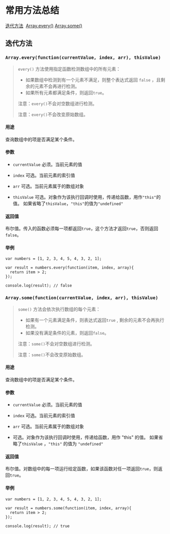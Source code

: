 # 常用方法总结

[迭代方法](#%E8%BF%AD%E4%BB%A3%E6%96%B9%E6%B3%95)
  [Array.every()](##arrayeveryfunctioncurrentvalue-index-arr-thisvalue)
  [Array.some()](##arraysomefunctioncurrentvalue-index-arr-thisvalue)

## 迭代方法

### `Array.every(function(currentValue, index, arr), thisValue)`

> `every()` 方法使用指定函数检测数组中的所有元素：
> * 如果数组中检测到有一个元素不满足，则整个表达式返回 `false` ，且剩余的元素不会再进行检测。
> * 如果所有元素都满足条件，则返回`true`。
>
> 注意：`every()`不会对空数组进行检测。
> 
> 注意：`every()`不会改变原始数组。


#### 用途
查询数组中的项是否满足某个条件。

#### 参数
* `currentValue` 必须。当前元素的值
* `index` 可选。当前元素的索引值
* `arr` 可选。当前元素属于的数组对象

* `thisValue` 可选。对象作为该执行回调时使用，传递给函数，用作`"this"`的值。
如果省略了`thisValue`，`"this"`的值为`"undefined"`

#### 返回值
布尔值。传入的函数必须每一项都返回`true`，这个方法才返回`true`，否则返回`false`。

#### 举例
```
var numbers = [1, 2, 3, 4, 5, 4, 3, 2, 1];

var result = numbers.every(function(item, index, array){
  return item > 2;
});

console.log(result); // false
```

### `Array.some(function(currentValue, index, arr), thisValue)`

> `some()` 方法会依次执行数组的每个元素：
> * 如果有一个元素满足条件，则表达式返回`true` , 剩余的元素不会再执行检测。
> * 如果没有满足条件的元素，则返回`false`。
>
> 注意：`some()`不会对空数组进行检测。
> 
> 注意：`some()`不会改变原始数组。

#### 用途
查询数组中的项是否满足某个条件。

#### 参数
* `currentValue` 必须。当前元素的值
* `index` 可选。当前元素的索引值
* `arr` 可选。当前元素属于的数组对象

* 可选。对象作为该执行回调时使用，传递给函数，用作 "this" 的值。
如果省略了`thisValue` ，`"this"` 的值为 `"undefined"`

#### 返回值
布尔值。对数组中的每一项运行给定函数，如果该函数对任一项返回`true`，则返回`true`。

#### 举例
```
var numbers = [1, 2, 3, 4, 5, 4, 3, 2, 1];

var result = numbers.some(function(item, index, array){
  return item > 2;
});

console.log(result); // true
```
